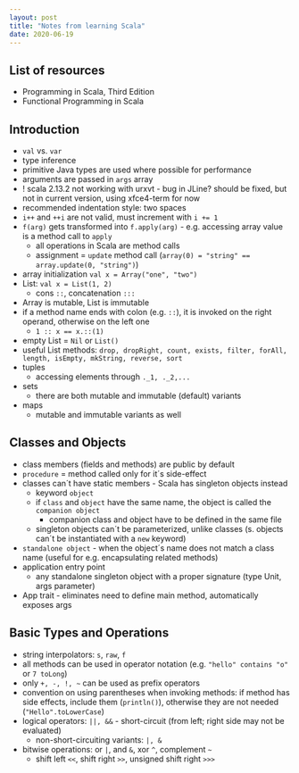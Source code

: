 ```yaml
---
layout: post
title: "Notes from learning Scala"
date: 2020-06-19
---
```


## List of resources
* Programming in Scala, Third Edition
* Functional Programming in Scala

## Introduction
* `val` vs. `var`
* type inference
* primitive Java types are used where possible for performance
* arguments are passed in `args` array
* ! scala 2.13.2 not working with urxvt - bug in JLine? should be fixed, but not in current version, using xfce4-term for now
* recommended indentation style: two spaces
* `i++` and `++i` are not valid, must increment with `i += 1`
* `f(arg)` gets transformed into `f.apply(arg)` - e.g. accessing array value is a method call to `apply`
  * all operations in Scala are method calls
  * assignment = `update` method call (`array(0) = "string" == array.update(0, "string")`)
* array initialization `val x = Array("one", "two")`
* List: `val x = List(1, 2)`
  * cons `::`, concatenation `:::`
* Array is mutable, List is immutable
* if a method name ends with colon (e.g. `::`), it is invoked on the right operand, otherwise on the left one
  * `1 :: x == x.::(1)`
* empty List = `Nil` or `List()`
* useful List methods: `drop, dropRight, count, exists, filter, forAll, length, isEmpty, mkString, reverse, sort`
* tuples 
  * accessing elements through `._1, ._2,...`
* sets
  * there are both mutable and immutable (default) variants
* maps
  * mutable and immutable variants as well

## Classes and Objects
* class members (fields and methods) are public by default
* `procedure` = method called only for it´s side-effect
* classes can´t have static members - Scala has singleton objects instead
  * keyword `object`
  * if `class` and `object` have the same name, the object is called the `companion object`
    * companion class and object have to be defined in the same file
  * singleton objects can´t be parameterized, unlike classes (s. objects can´t be instantiated with a `new` keyword)
* `standalone object` - when the object´s name does not match a class name (useful for e.g. encapsulating related methods)
* application entry point
  * any standalone singleton object with a proper signature (type Unit, args parameter)
* App trait - eliminates need to define main method, automatically exposes args

## Basic Types and Operations
* string interpolators: `s`, `raw`, `f`
* all methods can be used in operator notation (e.g. `"hello" contains "o"` or `7 toLong`)
* only `+, -, !, ~` can be used as prefix operators
* convention on using parentheses when invoking methods: if method has side effects, include them (`println()`), otherwise they are not needed (`"Hello".toLowerCase`)
* logical operators: `||, &&` - short-circuit (from left; right side may not be evaluated)
  * non-short-circuiting variants: `|, &`
* bitwise operations: or `|`, and `&`, xor `^`, complement `~`
  * shift left `<<`, shift right `>>`, unsigned shift right `>>>`
